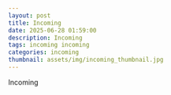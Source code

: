 ```yaml
---
layout: post
title: Incoming
date: 2025-06-28 01:59:00
description: Incoming
tags: incoming incoming
categories: incoming
thumbnail: assets/img/incoming_thumbnail.jpg
---
```


Incoming